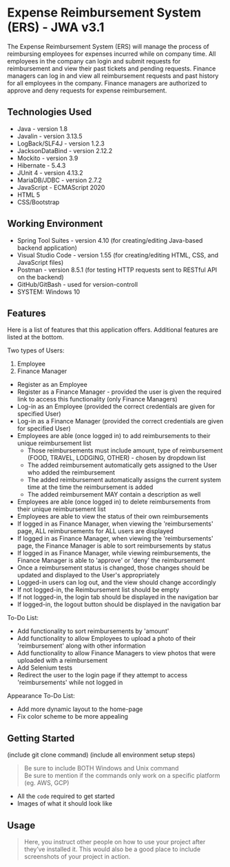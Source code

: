 # Expense Reimbursement System (ERS) - JWA v3.1
The Expense Reimbursement System (ERS) will manage the process of reimbursing employees for expenses incurred while on company time. All employees in the company can login and submit requests for reimbursement and view their past tickets and pending requests. Finance managers can log in and view all reimbursement requests and past history for all employees in the company. Finance managers are authorized to approve and deny requests for expense reimbursement. 

## Technologies Used

* Java - version 1.8
* Javalin - version 3.13.5
* LogBack/SLF4J - version 1.2.3
* JacksonDataBind - version 2.12.2
* Mockito - version 3.9
* Hibernate - 5.4.3
* JUnit 4 - version 4.13.2
* MariaDB/JDBC - version 2.7.2
* JavaScript - ECMAScript 2020
* HTML 5
* CSS/Bootstrap

## Working Environment
* Spring Tool Suites - version 4.10 (for creating/editing Java-based backend application)
* Visual Studio Code - version 1.55 (for creating/editing HTML, CSS, and JavaScript files)
* Postman - version 8.5.1 (for testing HTTP requests sent to RESTful API on the backend)
* GitHub/GitBash - used for version-controll
* SYSTEM: Windows 10

## Features
Here is a list of features that this application offers. Additional features are listed at the bottom.

Two types of Users:
1. Employee
2. Finance Manager

* Register as an Employee
* Register as a Finance Manager - provided the user is given the required link to access this functionality (only Finance Managers)
* Log-in as an Employee (provided the correct credentials are given for specified User)
* Log-in as a Finance Manager (provided the correct credentials are given for specified User)
* Employees are able (once logged in) to add reimbursements to their unique reimbursement list
  - Those reimbursements must include amount, type of reimbursement (FOOD, TRAVEL, LODGING, OTHER) - chosen by dropdown list
  - The added reimbursement automatically gets assigned to the User who added the reimbursement
  - The added reimbursement automatically assigns the current system time at the time the reimbursement is added
  - The added reimbursement MAY contain a description as well
* Employees are able (once logged in) to delete reimbursements from their unique reimbursement list
* Employees are able to view the status of their own reimbursements
* If logged in as Finance Manager, when viewing the 'reimbursements' page, ALL reimbursements for ALL users are displayed
* If logged in as Finance Manager, when viewing the 'reimbursements' page, the Finance Manager is able to sort reimbursements by status
* If logged in as Finance Manager, while viewing reimbursements, the Finance Manager is able to 'approve' or 'deny' the reimbursement
* Once a reimbursement status is changed, those changes should be updated and displayed to the User's appropriately
* Logged-in users can log out, and the view should change accordingly
* If not logged-in, the Reimbursement list should be empty
* If not logged-in, the login tab should be displayed in the navigation bar
* If logged-in, the logout button should be displayed in the navigation bar

To-Do List:
* Add functionality to sort reimbursements by 'amount'
* Add functionality to allow Employees to upload a photo of their 'reimbursement' along with other information
* Add functionality to allow Finance Managers to view photos that were uploaded with a reimbursement
* Add Selenium tests
* Redirect the user to the login page if they attempt to access 'reimbursements' while not logged in

Appearance To-Do List: 
* Add more dynamic layout to the home-page
* Fix color scheme to be more appealing

## Getting Started
   
(include git clone command)
(include all environment setup steps)

> Be sure to include BOTH Windows and Unix command  
> Be sure to mention if the commands only work on a specific platform (eg. AWS, GCP)

- All the `code` required to get started
- Images of what it should look like

## Usage

> Here, you instruct other people on how to use your project after they’ve installed it. This would also be a good place to include screenshots of your project in action.



